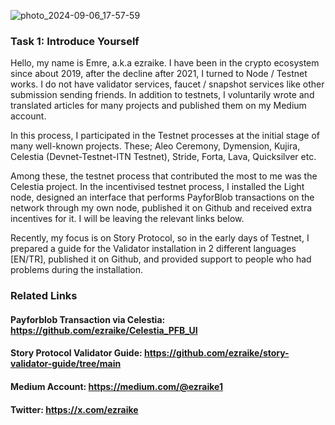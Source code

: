 ![photo_2024-09-06_17-57-59](https://github.com/user-attachments/assets/36acab80-729d-4de3-831c-68c8bea6ca23)

### Task 1: Introduce Yourself

Hello, my name is Emre, a.k.a ezraike. I have been in the crypto ecosystem since about 2019, after the decline after 2021, I turned to Node / Testnet works. I do not have validator services, faucet / snapshot services like other submission sending friends. In addition to testnets, I voluntarily wrote and translated articles for many projects and published them on my Medium account.

In this process, I participated in the Testnet processes at the initial stage of many well-known projects. These; Aleo Ceremony, Dymension, Kujira, Celestia (Devnet-Testnet-ITN Testnet), Stride, Forta, Lava, Quicksilver etc.

Among these, the testnet process that contributed the most to me was the Celestia project. In the incentivised testnet process, I installed the Light node, designed an interface that performs PayforBlob transactions on the network through my own node, published it on Github and received extra incentives for it. I will be leaving the relevant links below.

Recently, my focus is on Story Protocol, so in the early days of Testnet, I prepared a guide for the Validator installation in 2 different languages [EN/TR], published it on Github, and provided support to people who had problems during the installation.

### Related Links

#### Payforblob Transaction via Celestia: https://github.com/ezraike/Celestia_PFB_UI

#### Story Protocol Validator Guide: https://github.com/ezraike/story-validator-guide/tree/main

#### Medium Account: https://medium.com/@ezraike1

#### Twitter: https://x.com/ezraike
